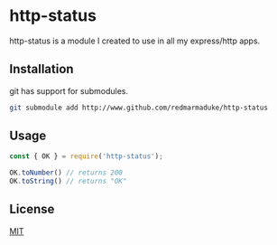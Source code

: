 # http-status

http-status is a module I created to use in all my express/http apps.

## Installation

git has support for submodules.

```bash
git submodule add http://www.github.com/redmarmaduke/http-status
```

## Usage

```javascript
const { OK } = require('http-status');

OK.toNumber() // returns 200
OK.toString() // returns "OK"


```

## License
[MIT](https://choosealicense.com/licenses/mit/)